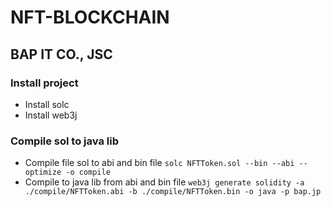 # NFT-BLOCKCHAIN
## BAP IT CO., JSC

### Install project
- Install solc
- Install web3j

### Compile sol to java lib
- Compile file sol to abi and bin file
`solc NFTToken.sol --bin --abi --optimize -o compile`
- Compile to java lib from abi and bin file
`web3j generate solidity -a ./compile/NFTToken.abi -b ./compile/NFTToken.bin -o java -p bap.jp`